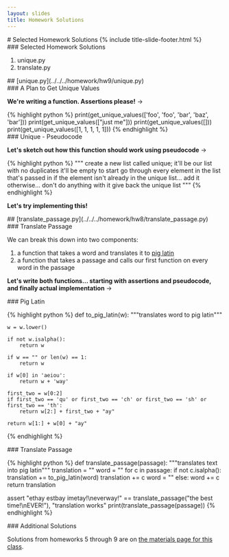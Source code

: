 ```yaml
---
layout: slides
title: Homework Solutions 
---
```

<section markdown="block" class="title-slide">
# Selected Homework Solutions
{% include title-slide-footer.html %}
</section>

<section markdown="block">
### Selected Homework Solutions

<!-- 1. battleship.py -->
1. unique.py
2. translate.py

</section>

<!--
<section markdown="block">
## [battleship.py](../../../homework/hw9/battleship.py)
</section>

<section markdown="block">
### How Do We "Model" This Game? 

__What kind of data do we need, how is it represented?__ &rarr;

<div class="incremental" markdown="block">
1. the board - a list of lists of strings!
2. ...perhaps the dimension of the board? - an int
3. the location of the ship - maybe two ints, or a list of length 2
4. user input - a comma separated string
5. the actual coordinates - maybe two ints, or a list of length 2
</div>
</section>

<section markdown="block">
### Breaking Down the Problem

__What are the major pieces or components of the game?__ &rarr;

<div class="incremental" markdown="block">
1. setup - creating and printing the board, hiding the ship
2. the main game loop...
	* getting user input and changing it to coordinates
	* checking if the coordinates hit and ending the game
</div>
</section>

<section markdown="block">
### Setup

__Maybe we'll create a couple of functions for this.__ &rarr;

<div class="incremental" markdown="block">
{% highlight python %}
import random

def create_board(size):
	board = []
	for i in range(size):
		board.append(['o'] * size)
	return board
		
def print_board(board):
	for row in board:
		print(' '.join(row))

board_size = 5
board = create_board(board_size)
boat_row, boat_col  = random.randint(0, board_size - 1), random.randint(0, board_size - 1)
player_move = None
{% endhighlight %}
</div>
</section>

<section markdown="block">
### Main Game Loop Pseudocode

__Write a pseudocode version of the main game loop__ &rarr;

<div class="incremental" markdown="block">
{% highlight python %}
"""
while the player hasn't quit
	print out the board
	ask for coordinates
	check if coordinates hit the boat
	if they did... mark boat with, end the game and print out the board again
"""
{% endhighlight %}
</div>
</section>

<section markdown="block">
### Main Game Loop

{% highlight python %}
print(boat_row, boat_col)

while player_move != 'q':
    print_board(board)
    prompt = 'Enter row and col (each 0-%s) separated by a comma  \n> ' % (board_size)
    player_move = input(prompt)
    if player_move != 'q':
        coords = player_move.split(',')
        row, col = int(coords[0]), int(coords[1])
        board[row][col] = ' '
        if row == boat_row and col == boat_col:
            board[row][col] = "x"
            print("\nThe boat was at row %s and column %s" % (boat_row, boat_col))
            print("YOU WON!!!!\n")
            break
print_board(board)

{% endhighlight %}
</section>
-->

<section markdown="block">
## [unique.py](../../../homework/hw9/unique.py)
</section>

<section markdown="block">
### A Plan to Get Unique Values

__We're writing a function.  Assertions please!__ &rarr;

<div class="incremental" markdown="block">
{% highlight python %}
print(get_unique_values(['foo', 'foo', 'bar', 'baz', 'bar']))
print(get_unique_values(["just me"]))
print(get_unique_values([]))
print(get_unique_values([1, 1, 1, 1, 1]))
{% endhighlight %}
</div>
</section>

<section markdown="block">
### Unique - Pseudocode

__Let's sketch out how this function should work using pseudocode__ &rarr;


<div class="incremental" markdown="block">
{% highlight python %}
"""
create a new list called unique; it'll be our list with no duplicates
it'll be empty to start
go through every element in the list that's passed in
	if the element isn't already in the unique list...
		add it
	otherwise... don't do anything with it
give back the unique list
"""
{% endhighlight %}

__Let's try implementing this!__
</div>
</section>


<section markdown="block">
## [translate_passage.py](../../../homework/hw8/translate_passage.py)
</section>

<section markdown="block">
### Translate Passage

We can break this down into two components:

1. a function that takes a word and translates it to [pig latin](../../../homework/hw8/pig_latin.py)
2. a function that takes a passage and calls our first function on every word in the passage

__Let's write both functions... starting with assertions and pseudocode, and finally actual implementation__ &rarr;
</section>

<section markdown="block">
### Pig Latin

{% highlight python %}
def to_pig_latin(w):
	"""translates word to pig latin"""

	w = w.lower()

	if not w.isalpha():
		return w

	if w == "" or len(w) == 1:
		return w
	
	if w[0] in 'aeiou':
		return w + 'way'

	first_two = w[0:2]
	if first_two == 'qu' or first_two == 'ch' or first_two == 'sh' or first_two == 'th':
		return w[2:] + first_two + "ay"

	return w[1:] + w[0] + "ay"
{% endhighlight %}

</section>

<section markdown="block">
### Translate Passage

{% highlight python %}
def translate_passage(passage):
	"""translates text into pig latin"""
	translation = ""
	word = ""
	for c in passage:
		if not c.isalpha():
			translation += to_pig_latin(word)
			translation += c
			word = ""
		else:
			word += c
	return translation

assert "ethay estbay imetay!\neverway!" == translate_passage("the best time!\nEVER!"), "translation works"
print(translate_passage(passage))
{% endhighlight %}
</section>

<section markdown="block">
### Additional Solutions

Solutions from homeworks 5 through 9 are on [the materials page for this class](../..//schedule.html#midterm2hw).


</section>
